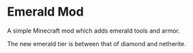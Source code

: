 # Emerald Mod
A simple Minecraft mod which adds emerald tools and armor.

The new emerald tier is between that of diamond and netherite.